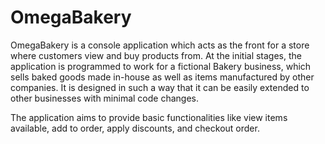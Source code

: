 # OmegaBakery
OmegaBakery is a console application which acts as the front for a store where customers view and buy products from. 
At the initial stages, the application is programmed to work for a fictional Bakery business, which sells baked goods made in-house as well as items manufactured by other companies.
It is designed in such a way that it can be easily extended to other businesses with minimal code changes.

The application aims to provide basic functionalities like view items available, add to order, apply discounts, and checkout order.
